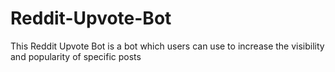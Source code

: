 # Reddit-Upvote-Bot
This Reddit Upvote Bot is a bot which users can use to increase the visibility and popularity of specific posts
